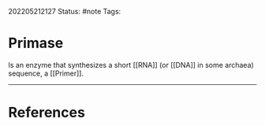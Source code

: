 202205212127
Status: #note
Tags:

# Primase
Is an enzyme that synthesizes a short [[RNA]] (or [[DNA]] in some archaea) sequence, a [[Primer]].



---
# References